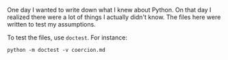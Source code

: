

One day I wanted to write down what I knew about Python. On that day I realized there were a lot of things I actually didn't know. The files here were written to test my assumptions.

To test the files, use `doctest`. For instance:

```
python -m doctest -v coercion.md
```

